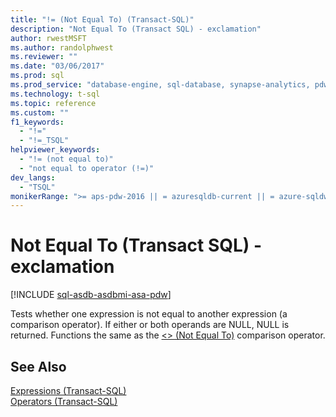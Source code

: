 ```yaml
---
title: "!= (Not Equal To) (Transact-SQL)"
description: "Not Equal To (Transact SQL) - exclamation"
author: rwestMSFT
ms.author: randolphwest
ms.reviewer: ""
ms.date: "03/06/2017"
ms.prod: sql
ms.prod_service: "database-engine, sql-database, synapse-analytics, pdw"
ms.technology: t-sql
ms.topic: reference
ms.custom: ""
f1_keywords:
  - "!="
  - "!=_TSQL"
helpviewer_keywords:
  - "!= (not equal to)"
  - "not equal to operator (!=)"
dev_langs:
  - "TSQL"
monikerRange: ">= aps-pdw-2016 || = azuresqldb-current || = azure-sqldw-latest || >= sql-server-2016 || >= sql-server-linux-2017 || = azuresqldb-mi-current"
---
```


# Not Equal To (Transact SQL) - exclamation

[!INCLUDE [sql-asdb-asdbmi-asa-pdw](../../includes/applies-to-version/sql-asdb-asdbmi-asa-pdw.md)]

Tests whether one expression is not equal to another expression (a comparison operator). If either or both operands are NULL, NULL is returned. Functions the same as the [<> (Not Equal To)](../../t-sql/language-elements/not-equal-to-transact-sql-traditional.md) comparison operator.  
  
## See Also  

[Expressions &#40;Transact-SQL&#41;](../../t-sql/language-elements/expressions-transact-sql.md)   
[Operators &#40;Transact-SQL&#41;](../../t-sql/language-elements/operators-transact-sql.md)  
  
  
